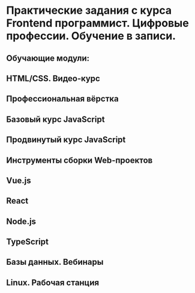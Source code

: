# Практические задания с курса Frontend программист. Цифровые профессии. Обучение в записи.
## Обучающие модули:

## HTML/CSS. Видео-курс

## Профессиональная вёрстка

## Базовый курс JavaScript

## Продвинутый курс JavaScript

## Инструменты сборки Web-проектов

## Vue.js

## React

##  Node.js

## TypeScript

## Базы данных. Вебинары

## Linux. Рабочая станция